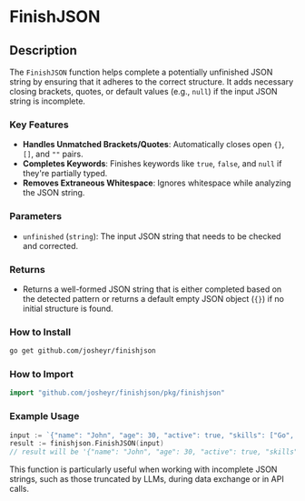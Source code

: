# FinishJSON

## Description
The `FinishJSON` function helps complete a potentially unfinished JSON string by ensuring that it adheres to the correct structure. It adds necessary closing brackets, quotes, or default values (e.g., `null`) if the input JSON string is incomplete.

### Key Features
- **Handles Unmatched Brackets/Quotes**: Automatically closes open `{}`, `[]`, and `""` pairs.
- **Completes Keywords**: Finishes keywords like `true`, `false`, and `null` if they're partially typed.
- **Removes Extraneous Whitespace**: Ignores whitespace while analyzing the JSON string.

### Parameters
- `unfinished` (`string`): The input JSON string that needs to be checked and corrected.

### Returns
- Returns a well-formed JSON string that is either completed based on the detected pattern or returns a default empty JSON object (`{}`) if no initial structure is found.

### How to Install
```bash
go get github.com/josheyr/finishjson
```

### How to Import
```go
import "github.com/josheyr/finishjson/pkg/finishjson"
```

### Example Usage
```go
input := `{"name": "John", "age": 30, "active": true, "skills": ["Go", "Python"], "address":`
result := finishjson.FinishJSON(input)
// result will be '{"name": "John", "age": 30, "active": true, "skills": ["Go", "Python"], "address": null}'
```

This function is particularly useful when working with incomplete JSON strings, such as those truncated by LLMs, during data exchange or in API calls.
